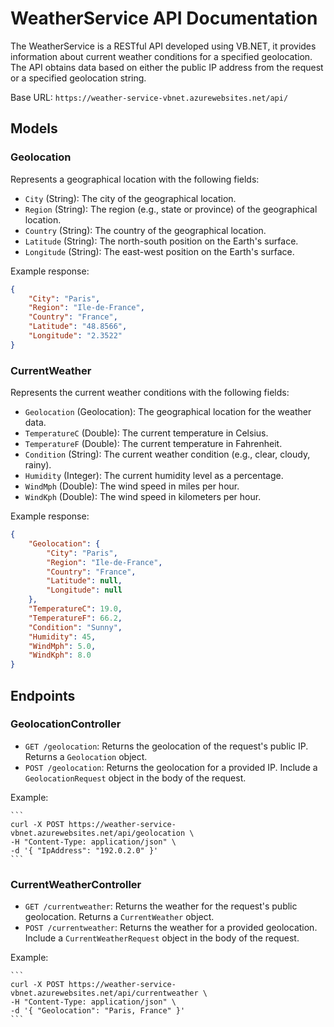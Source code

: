 # WeatherService API Documentation

The WeatherService is a RESTful API developed using VB.NET, it provides information about current weather conditions for a specified geolocation. The API obtains data based on either the public IP address from the request or a specified geolocation string.

Base URL: `https://weather-service-vbnet.azurewebsites.net/api/`

## Models

### Geolocation
Represents a geographical location with the following fields:

- `City` (String): The city of the geographical location.
- `Region` (String): The region (e.g., state or province) of the geographical location.
- `Country` (String): The country of the geographical location.
- `Latitude` (String): The north-south position on the Earth's surface.
- `Longitude` (String): The east-west position on the Earth's surface.

Example response:

```json
{
    "City": "Paris",
    "Region": "Ile-de-France",
    "Country": "France",
    "Latitude": "48.8566",
    "Longitude": "2.3522"
}
```

### CurrentWeather
Represents the current weather conditions with the following fields:

- `Geolocation` (Geolocation): The geographical location for the weather data.
- `TemperatureC` (Double): The current temperature in Celsius.
- `TemperatureF` (Double): The current temperature in Fahrenheit.
- `Condition` (String): The current weather condition (e.g., clear, cloudy, rainy).
- `Humidity` (Integer): The current humidity level as a percentage.
- `WindMph` (Double): The wind speed in miles per hour.
- `WindKph` (Double): The wind speed in kilometers per hour.

Example response:

```json
{
    "Geolocation": {
        "City": "Paris",
        "Region": "Ile-de-France",
        "Country": "France",
        "Latitude": null,
        "Longitude": null
    },
    "TemperatureC": 19.0,
    "TemperatureF": 66.2,
    "Condition": "Sunny",
    "Humidity": 45,
    "WindMph": 5.0,
    "WindKph": 8.0
}
```

## Endpoints

### GeolocationController

- `GET /geolocation`: Returns the geolocation of the request's public IP. Returns a `Geolocation` object.
- `POST /geolocation`: Returns the geolocation for a provided IP. Include a `GeolocationRequest` object in the body of the request.

Example:

    ```
    curl -X POST https://weather-service-vbnet.azurewebsites.net/api/geolocation \
    -H "Content-Type: application/json" \
    -d '{ "IpAddress": "192.0.2.0" }'
    ```

### CurrentWeatherController

- `GET /currentweather`: Returns the weather for the request's public geolocation. Returns a `CurrentWeather` object.
- `POST /currentweather`: Returns the weather for a provided geolocation. Include a `CurrentWeatherRequest` object in the body of the request.

Example:

    ```
    curl -X POST https://weather-service-vbnet.azurewebsites.net/api/currentweather \
    -H "Content-Type: application/json" \
    -d '{ "Geolocation": "Paris, France" }'
    ```
